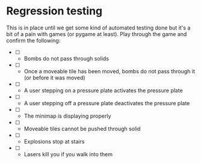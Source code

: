 # Regression testing

This is in place until we get some kind of automated testing done but it's a bit of a pain with games (or pygame at least).
Play through the game and confirm the following:

- [ ] - Bombs do not pass through solids
- [ ] - Once a moveable tile has been moved, bombs do not pass through it (or before it was moved)
- [ ] - A user stepping on a pressure plate activates the pressure plate
- [ ] - A user stepping off a pressure plate deactivates the pressure plate
- [ ] - The minimap is displaying properly
- [ ] - Moveable tiles cannot be pushed through solid
- [ ] - Explosions stop at stairs
- [ ] - Lasers kill you if you walk into them
